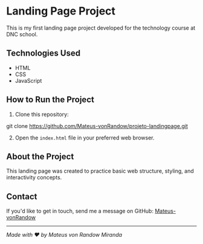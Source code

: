 # Landing Page Project

This is my first landing page project developed for the technology course at DNC school.

## Technologies Used

- HTML
- CSS
- JavaScript

## How to Run the Project

1. Clone this repository:

git clone https://github.com/Mateus-vonRandow/projeto-landingpage.git

2. Open the `index.html` file in your preferred web browser.

## About the Project

This landing page was created to practice basic web structure, styling, and interactivity concepts.

## Contact

If you'd like to get in touch, send me a message on GitHub: [Mateus-vonRandow](https://github.com/Mateus-vonRandow)

---

*Made with ❤️ by Mateus von Randow Miranda*
